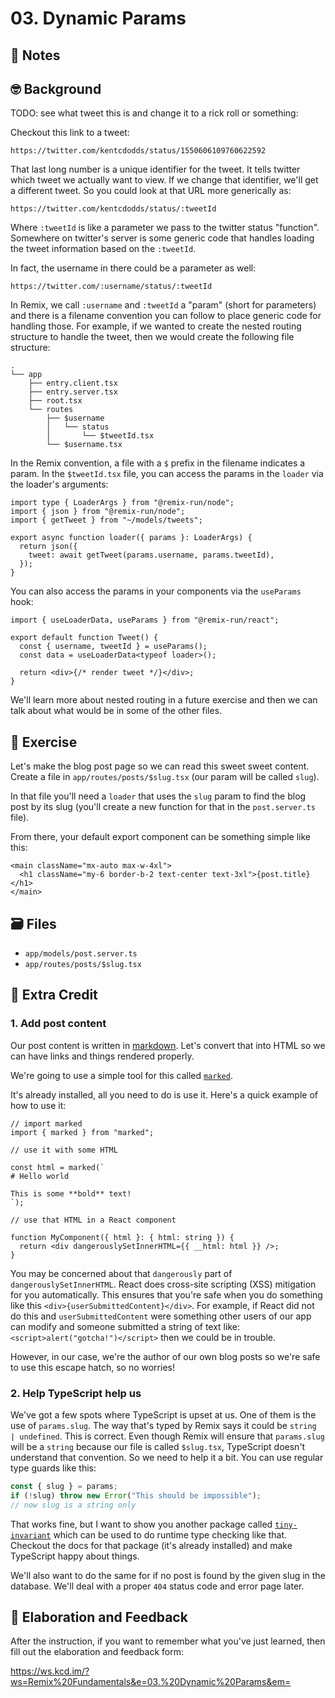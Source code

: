 # 03. Dynamic Params

## 📝 Notes

## 🤓 Background

TODO: see what tweet this is and change it to a rick roll or something:

Checkout this link to a tweet:

```
https://twitter.com/kentcdodds/status/1550606109760622592
```

That last long number is a unique identifier for the tweet. It tells twitter
which tweet we actually want to view. If we change that identifier, we'll get a
different tweet. So you could look at that URL more generically as:

```
https://twitter.com/kentcdodds/status/:tweetId
```

Where `:tweetId` is like a parameter we pass to the twitter status "function".
Somewhere on twitter's server is some generic code that handles loading the
tweet information based on the `:tweetId`.

In fact, the username in there could be a parameter as well:

```
https://twitter.com/:username/status/:tweetId
```

In Remix, we call `:username` and `:tweetId` a "param" (short for parameters)
and there is a filename convention you can follow to place generic code for
handling those. For example, if we wanted to create the nested routing structure
to handle the tweet, then we would create the following file structure:

```
.
└── app
    ├── entry.client.tsx
    ├── entry.server.tsx
    ├── root.tsx
    └── routes
        ├── $username
        │   └── status
        │       └── $tweetId.tsx
        └── $username.tsx
```

In the Remix convention, a file with a `$` prefix in the filename indicates a
param. In the `$tweetId.tsx` file, you can access the params in the `loader` via
the loader's arguments:

```tsx
import type { LoaderArgs } from "@remix-run/node";
import { json } from "@remix-run/node";
import { getTweet } from "~/models/tweets";

export async function loader({ params }: LoaderArgs) {
  return json({
    tweet: await getTweet(params.username, params.tweetId),
  });
}
```

You can also access the params in your components via the `useParams` hook:

```tsx
import { useLoaderData, useParams } from "@remix-run/react";

export default function Tweet() {
  const { username, tweetId } = useParams();
  const data = useLoaderData<typeof loader>();

  return <div>{/* render tweet */}</div>;
}
```

We'll learn more about nested routing in a future exercise and then we can talk
about what would be in some of the other files.

## 💪 Exercise

Let's make the blog post page so we can read this sweet sweet content. Create a
file in `app/routes/posts/$slug.tsx` (our param will be called `slug`).

In that file you'll need a `loader` that uses the `slug` param to find the blog
post by its slug (you'll create a new function for that in the `post.server.ts`
file).

From there, your default export component can be something simple like this:

```tsx
<main className="mx-auto max-w-4xl">
  <h1 className="my-6 border-b-2 text-center text-3xl">{post.title}</h1>
</main>
```

## 🗃 Files

- `app/models/post.server.ts`
- `app/routes/posts/$slug.tsx`

## 💯 Extra Credit

### 1. Add post content

Our post content is written in [markdown](https://www.markdownguide.org/). Let's
convert that into HTML so we can have links and things rendered properly.

We're going to use a simple tool for this called
[`marked`](https://npm.im/marked).

It's already installed, all you need to do is use it. Here's a quick example of
how to use it:

```tsx
// import marked
import { marked } from "marked";

// use it with some HTML

const html = marked(`
# Hello world

This is some **bold** text!
`);

// use that HTML in a React component

function MyComponent({ html }: { html: string }) {
  return <div dangerouslySetInnerHTML={{ __html: html }} />;
}
```

You may be concerned about that `dangerously` part of `dangerouslySetInnerHTML`.
React does cross-site scripting (XSS) mitigation for you automatically. This
ensures that you're safe when you do something like this
`<div>{userSubmittedContent}</div>`. For example, if React did not do this and
`userSubmittedContent` were something other users of our app can modify and
someone submitted a string of text like: `<script>alert("gotcha!")</script>`
then we could be in trouble.

However, in our case, we're the author of our own blog posts so we're safe to
use this escape hatch, so no worries!

### 2. Help TypeScript help us

We've got a few spots where TypeScript is upset at us. One of them is the use of
`params.slug`. The way that's typed by Remix says it could be
`string | undefined`. This is correct. Even though Remix will ensure that
`params.slug` will be a `string` because our file is called `$slug.tsx`,
TypeScript doesn't understand that convention. So we need to help it a bit. You
can use regular type guards like this:

```ts
const { slug } = params;
if (!slug) throw new Error("This should be impossible");
// now slug is a string only
```

That works fine, but I want to show you another package called
[`tiny-invariant`](https://npm.im/tiny-invariant) which can be used to do
runtime type checking like that. Checkout the docs for that package (it's
already installed) and make TypeScript happy about things.

We'll also want to do the same for if no post is found by the given slug in the
database. We'll deal with a proper `404` status code and error page later.

## 🦉 Elaboration and Feedback

After the instruction, if you want to remember what you've just learned, then
fill out the elaboration and feedback form:

https://ws.kcd.im/?ws=Remix%20Fundamentals&e=03.%20Dynamic%20Params&em=
